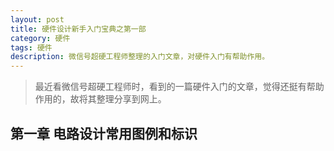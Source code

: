```yaml
---
layout: post
title: 硬件设计新手入门宝典之第一部
category: 硬件
tags: 硬件
description: 微信号超硬工程师整理的入门文章，对硬件入门有帮助作用。
---
```

>最近看微信号超硬工程师时，看到的一篇硬件入门的文章，觉得还挺有帮助作用的，故将其整理分享到网上。

## 第一章 电路设计常用图例和标识

